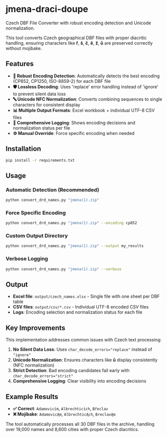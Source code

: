 # jmena-draci-doupe

Czech DBF File Converter with robust encoding detection and Unicode normalization.

This tool converts Czech geographical DBF files with proper diacritic handling, ensuring characters like **ř**, **š**, **č**, **ě**, **ž**, **ů** are preserved correctly without mojibake.

## Features

- **🔧 Robust Encoding Detection**: Automatically detects the best encoding (CP852, CP1250, ISO-8859-2) for each DBF file
- **🛡️ Lossless Decoding**: Uses 'replace' error handling instead of 'ignore' to prevent silent data loss 
- **🔤 Unicode NFC Normalization**: Converts combining sequences to single characters for consistent display
- **📊 Multiple Output Formats**: Excel workbook + individual UTF-8 CSV files
- **📝 Comprehensive Logging**: Shows encoding decisions and normalization status per file
- **⚙️ Manual Override**: Force specific encoding when needed

## Installation

```bash
pip install -r requirements.txt
```

## Usage

### Automatic Detection (Recommended)
```bash
python convert_drd_names.py "jmena(1).zip"
```

### Force Specific Encoding
```bash
python convert_drd_names.py "jmena(1).zip" --encoding cp852
```

### Custom Output Directory  
```bash
python convert_drd_names.py "jmena(1).zip" --output my_results
```

### Verbose Logging
```bash
python convert_drd_names.py "jmena(1).zip" --verbose
```

## Output

- **Excel file**: `output/czech_names.xlsx` - Single file with one sheet per DBF table
- **CSV files**: `output/csv/*.csv` - Individual UTF-8 encoded CSV files
- **Logs**: Encoding selection and normalization status for each file

## Key Improvements

This implementation addresses common issues with Czech text processing:

1. **No Silent Data Loss**: Uses `char_decode_errors="replace"` instead of `"ignore"`
2. **Unicode Normalization**: Ensures characters like **ů** display consistently (NFC normalization)  
3. **Strict Detection**: Bad encoding candidates fail early with `char_decode_errors="strict"`
4. **Comprehensive Logging**: Clear visibility into encoding decisions

## Example Results

- **✅ Correct**: `Adamovicím`, `Albrechticích`, `Břeclav`
- **❌ Mojibake**: `AdamovicĄm`, `AlbrechticĄch`, `BreclavĄm`

The tool automatically processes all 30 DBF files in the archive, handling over 19,000 names and 8,600 cities with proper Czech diacritics.